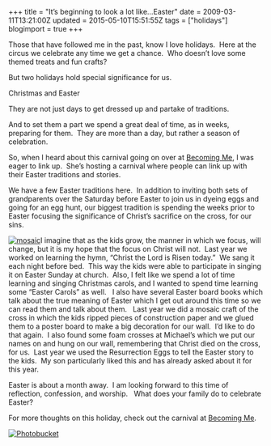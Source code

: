 +++
title = "It’s beginning to look a lot like…Easter"
date = 2009-03-11T13:21:00Z
updated = 2015-05-10T15:51:55Z
tags = ["holidays"]
blogimport = true 
+++

Those that have followed me in the past, know I love holidays.&#160; Here at the circus we celebrate any time we get a chance.&#160; Who doesn’t love some themed treats and fun crafts?&#160; 

But two holidays hold special significance for us.&#160; 

Christmas and Easter

They are not just days to get dressed up and partake of traditions. 

And to set them a part we spend a great deal of time, as in weeks, preparing for them.&#160; They are more than a day, but rather a season of celebration.

So, when I heard about this carnival going on over at [Becoming Me](http://becomingmethruhim.blogspot.com/2009/03/wondrous-cross-easter-frills-and.html), I was eager to link up.&#160; She’s hosting a carnival where people can link up with their Easter traditions and stories. 

We have a few Easter traditions here.&#160; In addition to inviting both sets of grandparents over the Saturday before Easter to join us in dyeing eggs and going for an egg hunt, our biggest tradition is spending the weeks prior to Easter focusing the significance of Christ’s sacrifice on the cross, for our sins. 

[![mosaic](https://latc.s3.amazonaws.com/wp-content/uploads/2009/03/mosaic-thumb.jpg "mosaic")](https://latc.s3.amazonaws.com/wp-content/uploads/2009/03/mosaic.jpg)I imagine that as the kids grow, the manner in which we focus, will change, but it is my hope that the focus on Christ will not.&#160; Last year we worked on learning the hymn, “Christ the Lord is Risen today.”&#160; We sang it each night before bed.&#160; This way the kids were able to participate in singing it on Easter Sunday at church.&#160; Also, I felt like we spend a lot of time learning and singing Christmas carols, and I wanted to spend time learning some “Easter Carols” as well.&#160;&#160; I also have several Easter board books which talk about the true meaning of Easter which I get out around this time so we can read them and talk about them.&#160;&#160; Last year we did a mosaic craft of the cross in which the kids ripped pieces of construction paper and we glued them to a poster board to make a big decoration for our wall.&#160; I’d like to do that again.&#160; I also found some foam crosses at Michael’s which we put our names on and hung on our wall, remembering that Christ died on the cross, for us.&#160; Last year we used the Resurrection Eggs to tell the Easter story to the kids.&#160; My son particularly liked this and has already asked about it for this year.&#160; 

 Easter is about a month away.&#160; I am looking forward to this time of reflection, confession, and worship.&#160;&#160; What does your family do to celebrate Easter? 

For more thoughts on this holiday, check out the carnival at [Becoming Me](http://becomingmethruhim.blogspot.com/2009/03/wondrous-cross-easter-frills-and.html).

[![Photobucket](http://i429.photobucket.com/albums/qq20/AngelaNazworth/RR652600x600.gif)](http://s429.photobucket.com/albums/qq20/AngelaNazworth/?action=view&amp;current=RR652600x600.gif)
